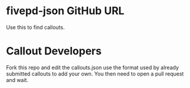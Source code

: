 # fivepd-json GitHub URL
Use this to find callouts.

# Callout Developers
Fork this repo and edit the callouts.json use the format used by already submitted callouts to add your own. You then need to open a pull request and wait.
